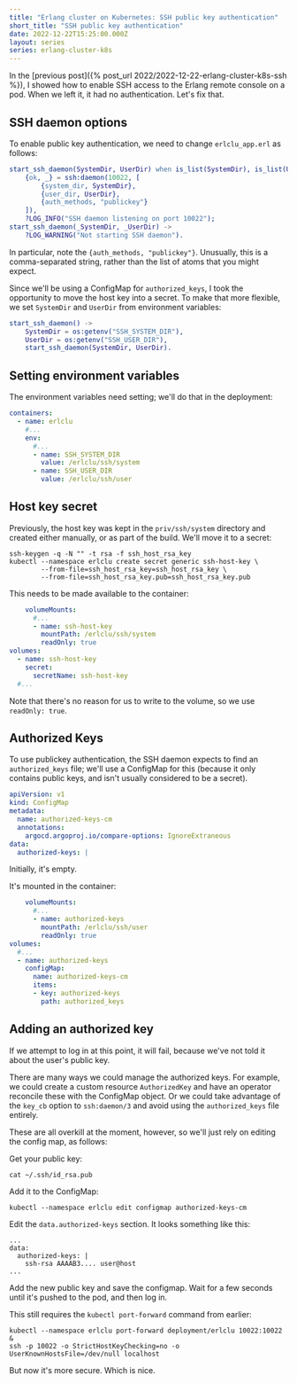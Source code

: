```yaml
---
title: "Erlang cluster on Kubernetes: SSH public key authentication"
short_title: "SSH public key authentication"
date: 2022-12-22T15:25:00.000Z
layout: series
series: erlang-cluster-k8s
---
```


In the [previous post]({% post_url 2022/2022-12-22-erlang-cluster-k8s-ssh %}), I showed how to enable SSH access to the
Erlang remote console on a pod. When we left it, it had no authentication. Let's fix that.

## SSH daemon options

To enable public key authentication, we need to change `erlclu_app.erl` as follows:

```erlang
start_ssh_daemon(SystemDir, UserDir) when is_list(SystemDir), is_list(UserDir) ->
    {ok, _} = ssh:daemon(10022, [
        {system_dir, SystemDir},
        {user_dir, UserDir},
        {auth_methods, "publickey"}
    ]),
    ?LOG_INFO("SSH daemon listening on port 10022");
start_ssh_daemon(_SystemDir, _UserDir) ->
    ?LOG_WARNING("Not starting SSH daemon").
```

In particular, note the `{auth_methods, "publickey"}`. Unusually, this is a comma-separated string, rather than the list
of atoms that you might expect.

Since we'll be using a ConfigMap for `authorized_keys`, I took the opportunity to move the host key into a secret. To
make that more flexible, we set `SystemDir` and `UserDir` from environment variables:

```erlang
start_ssh_daemon() ->
    SystemDir = os:getenv("SSH_SYSTEM_DIR"),
    UserDir = os:getenv("SSH_USER_DIR"),
    start_ssh_daemon(SystemDir, UserDir).
```

## Setting environment variables

The environment variables need setting; we'll do that in the deployment:

```yaml
containers:
  - name: erlclu
    #...
    env:
      #...
      - name: SSH_SYSTEM_DIR
        value: /erlclu/ssh/system
      - name: SSH_USER_DIR
        value: /erlclu/ssh/user
```

## Host key secret

Previously, the host key was kept in the `priv/ssh/system` directory and created either manually, or as part of the build. We'll move it to a secret:

```
ssh-keygen -q -N "" -t rsa -f ssh_host_rsa_key
kubectl --namespace erlclu create secret generic ssh-host-key \
        --from-file=ssh_host_rsa_key=ssh_host_rsa_key \
        --from-file=ssh_host_rsa_key.pub=ssh_host_rsa_key.pub
```

This needs to be made available to the container:

```yaml
    volumeMounts:
      #...
      - name: ssh-host-key
        mountPath: /erlclu/ssh/system
        readOnly: true
volumes:
  - name: ssh-host-key
    secret:
      secretName: ssh-host-key
  #...
```

Note that there's no reason for us to write to the volume, so we use `readOnly: true`.

## Authorized Keys

To use publickey authentication, the SSH daemon expects to find an `authorized_keys` file; we'll use a ConfigMap for
this (because it only contains public keys, and isn't usually considered to be a secret).

```yaml
apiVersion: v1
kind: ConfigMap
metadata:
  name: authorized-keys-cm
  annotations:
    argocd.argoproj.io/compare-options: IgnoreExtraneous
data:
  authorized-keys: |
```

Initially, it's empty.

It's mounted in the container:

```yaml
    volumeMounts:
      #...
      - name: authorized-keys
        mountPath: /erlclu/ssh/user
        readOnly: true
volumes:
  #...
  - name: authorized-keys
    configMap:
      name: authorized-keys-cm
      items:
      - key: authorized-keys
        path: authorized_keys
```

## Adding an authorized key

If we attempt to log in at this point, it will fail, because we've not told it about the user's public key.

There are many ways we could manage the authorized keys. For example, we could create a custom resource `AuthorizedKey`
and have an operator reconcile these with the ConfigMap object. Or we could take advantage of the `key_cb` option to
`ssh:daemon/3` and avoid using the `authorized_keys` file entirely.

These are all overkill at the moment, however, so we'll just rely on editing the config map, as follows:

Get your public key:

```
cat ~/.ssh/id_rsa.pub
```

Add it to the ConfigMap:

```
kubectl --namespace erlclu edit configmap authorized-keys-cm
```

Edit the `data.authorized-keys` section. It looks something like this:

```
...
data:
  authorized-keys: |
    ssh-rsa AAAAB3.... user@host
...
```

Add the new public key and save the configmap. Wait for a few seconds until it's pushed to the pod, and then log in.

This still requires the `kubectl port-forward` command from earlier:

```
kubectl --namespace erlclu port-forward deployment/erlclu 10022:10022 &
ssh -p 10022 -o StrictHostKeyChecking=no -o UserKnownHostsFile=/dev/null localhost
```

But now it's more secure. Which is nice.
